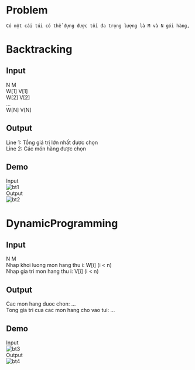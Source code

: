 # Problem
```bash
Có một cái túi có thể đựng được tối đa trọng lượng là M và N gói hàng, gói hàng thứ i có trọng lượng là Wi và giá trị là Vi. Yêu cầu xác định các món hàng được chọn để bỏ vào túi sao cho tổng giá trị là lớn nhất.
```

# Backtracking

## Input

N M  
W[1] V[1]  
W[2] V[2]  
...  
W[N] V[N]

## Output

Line 1: Tổng giá trị lớn nhất được chọn  
Line 2: Các món hàng được chọn

## Demo

Input      
![bt1](https://user-images.githubusercontent.com/81338938/123391713-7fd77680-d5c6-11eb-9921-5a0009fca934.JPG)    
Output    
![bt2](https://user-images.githubusercontent.com/81338938/123398687-03489600-d5ce-11eb-9f44-6428cce9f5c3.JPG)

# DynamicProgramming

## Input 

N M  
Nhap khoi luong mon hang thu i: W[i] (i < n)  
Nhap gia tri mon hang thu i: V[i] (i < n)  

## Output

Cac mon hang duoc chon: ...  
Tong gia tri cua cac mon hang cho vao tui: ...
## Demo

Input  
![bt3](https://user-images.githubusercontent.com/81338938/123503059-a9ea7080-d67a-11eb-9663-a613ca396cc3.JPG)  
Output  
![bt4](https://user-images.githubusercontent.com/81338938/123503061-ab1b9d80-d67a-11eb-83f9-e1cb4333634a.JPG)

